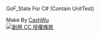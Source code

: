 
GoF_State For C# (Contain UnitTest)

<span>
      Make By <a xmlns:cc="http://creativecommons.org/ns#" href="http://www.cashwu.com/" property="cc:attributionName" rel="cc:attributionURL">CashWu</a>
			<br>
			<a id="cc_icon" rel="license" href="http://creativecommons.org/licenses/by-nc-nd/3.0/deed.zh_TW">
				<img alt="創用 CC 授權條款" style="border-width:0" src="http://i.creativecommons.org/l/by-nc-nd/3.0/88x31.png" />
			</a>
			
			
</span>
